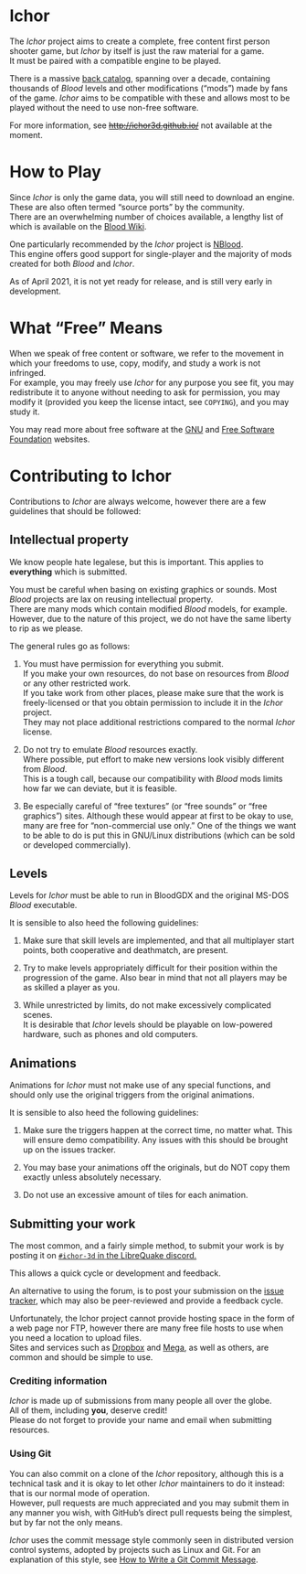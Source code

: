 
# Ichor


The *Ichor* project aims to create a complete, free content first
person shooter game, but *Ichor* by itself is just the raw
material for a game.  
It must be paired with a compatible engine to be played.

There is a massive [back
catalog](http://blood.freeminded.de/), spanning over a decade,
containing thousands of *Blood* levels and other modifications
(“mods”) made by fans of the game.
*Ichor* aims to be compatible with these and allows most to be
played without the need to use non-free software.

For more information, see ~~http://ichor3d.github.io/~~
 not available at the moment.

# How to Play

Since *Ichor* is only the game data, you will still need to
download an engine.
These are also often termed “source ports” by the community.  
There are an overwhelming number of choices available, a lengthy list of
 which is available on the
[Blood Wiki](https://blood-wiki.org/index.php/List_of_Source_Ports_and_Recreations).

One particularly recommended by the *Ichor* project is
[NBlood](https://lerppu.net/wannabethesis/).  
This engine offers good support for
single-player and the majority of mods created for both
*Blood* and *Ichor*.

As of April 2021, it is not yet ready for release, and is still very early in development.

# What “Free” Means

When we speak of free content or software, we refer to the movement in
which your freedoms to use, copy, modify, and study a work is not
infringed.  
For example, you may freely use *Ichor* for any purpose you see
fit, you may redistribute it to anyone without needing to ask
for permission, you may modify it (provided you keep the license
intact, see `COPYING`), and you may study it.

You may read more about free software at the [GNU](http://www.gnu.org/)
and [Free Software Foundation](http://www.fsf.org/) websites.

# Contributing to Ichor

Contributions to *Ichor* are always welcome, however there are a
few guidelines that should be followed:

## Intellectual property

We know people hate legalese, but this is important. This applies to
**everything** which is submitted.

You must be careful when basing on existing graphics or sounds.
Most *Blood* projects are lax on reusing intellectual property.  
There are many mods which contain modified *Blood* models, for example.
However, due to the nature of this project, we do not have the same
liberty to rip as we please.

The general rules go as follows:

  1. You must have permission for everything you submit.  
     If you make your own resources, do not base on resources from
     *Blood* or any other restricted work.  
     If you take work from other places, please make sure that the work
     is freely-licensed or that you obtain permission to include it in
     the *Ichor* project.  
     They may not place additional restrictions compared to the normal
     *Ichor* license.

  2. Do not try to emulate *Blood* resources exactly.  
     Where possible, put effort to make new versions look visibly
     different from *Blood*.  
     This is a tough call, because our compatibility with *Blood* mods
     limits how far we can deviate, but it is feasible.

  3. Be especially careful of “free textures” (or “free sounds” or
     “free graphics”) sites.  Although these would appear at first to
     be okay to use, many are free for “non-commercial use only.”
     One of the things we want to be able to do is put this in
     GNU/Linux distributions (which can be sold or developed
     commercially).

## Levels

Levels for *Ichor* must be able to run in BloodGDX and the original MS-DOS *Blood* executable.

It is sensible to also heed the following guidelines:

  1. Make sure that skill levels are implemented, and that all
     multiplayer start points, both cooperative and deathmatch, are
     present.

  2. Try to make levels appropriately difficult for their position
     within the progression of the game.  Also bear in mind that not
     all players may be as skilled a player as you.

  3. While unrestricted by limits, do not make excessively complicated
     scenes.  
     It is desirable that *Ichor* levels should be playable on
     low-powered hardware, such as phones and old computers.

## Animations

Animations for *Ichor* must not make use of any special functions, and should only use the original triggers from the original animations.

It is sensible to also heed the following guidelines:

1. Make sure the triggers happen at the correct time, no matter what. This will ensure demo compatibility. Any issues with this should be brought up on the issues tracker.
	
2. You may base your animations off the originals, but do NOT copy them exactly unless absolutely necessary.
	
3. Do not use an excessive amount of tiles for each animation.

## Submitting your work

The most common, and a fairly simple method, to submit your work is by
posting it on [`#ichor-3d` in the LibreQuake discord.](https://discord.gg/H9gwFTQ)

This allows a quick cycle or development and feedback.

An alternative to using the forum, is to post your submission on the
[issue tracker](https://github.com/MissLav/Ichor/issues), which
may also be peer-reviewed and provide a feedback cycle.

Unfortunately, the Ichor project cannot provide hosting space in
the form of a web page nor FTP, however there are many free file hosts
to use when you need a location to upload files.  
Sites and services such as [Dropbox](https://www.dropbox.com/) and
[Mega](https://mega.co.nz/), as well as others, are common and should
be simple to use.

### Crediting information

*Ichor* is made up of submissions from many people all over the
globe.  
All of them, including **you**, deserve credit!  
Please do not forget to provide your name and email when submitting
resources.

### Using Git

You can also commit on a clone of the *Ichor* repository,
although this is a technical task and it is okay to let other
*Ichor* maintainers to do it instead: that is our normal mode of
operation.  
However, pull requests are much appreciated and you may submit them in
any manner you wish, with GitHub’s direct pull requests being the
simplest, but by far not the only means.

*Ichor* uses the commit message style commonly seen in
distributed version control systems, adopted by projects such as Linux
and Git.
For an explanation of this style, see
[How to Write a Git Commit
Message](https://chris.beams.io/posts/git-commit/).
